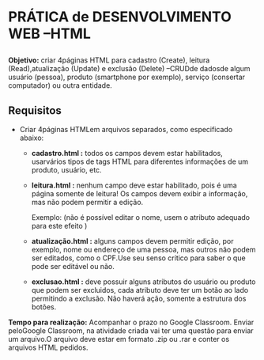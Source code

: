 # PRÁTICA de DESENVOLVIMENTO WEB –HTML<form>

**Objetivo:** criar 4páginas HTML para cadastro (Create), leitura (Read),atualização (Update) e exclusão (Delete) –CRUDde dadosde algum usuário (pessoa), produto (smartphone por exemplo), serviço (consertar computador) ou outra entidade.

## Requisitos

- Criar 4páginas HTMLem arquivos separados, como especificado abaixo:
    - **cadastro.html :** todos os campos devem estar habilitados, usarvários tipos de tags HTML para diferentes informações de um produto, usuário, etc.
    - **leitura.html :** nenhum campo deve estar habilitado, pois é uma página somente de leitura! Os campos devem exibir a informação, mas não podem permitir a edição.

        Exemplo: (não é possível editar o nome, usem o atributo adequado para este efeito )

    - **atualização.html :** alguns campos devem permitir edição, por exemplo, nome ou endereço de uma pessoa, mas outros não podem ser editados, como o CPF.Use seu senso crítico para saber o que pode ser editável ou não.
    - **exclusao.html :** deve possuir alguns atributos do usuário ou produto que podem ser excluidos, cada atributo deve ter um botão ao lado permitindo a exclusão. Não haverá ação, somente a estrutura dos botões.

**Tempo para realização:** Acompanhar o prazo no Google Classroom. Enviar peloGoogle Classroom, na atividade criada vai ter uma questão para enviar um arquivo.O arquivo deve estar em formato .zip ou .rar e conter os arquivos HTML pedidos.